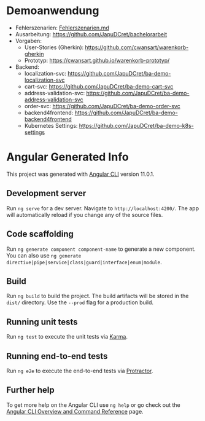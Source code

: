 # Demoanwendung

- Fehlerszenarien: [Fehlerszenarien.md](Fehlerszenarien.md)
- Ausarbeitung: https://github.com/JapuDCret/bachelorarbeit
- Vorgaben:
  - User-Stories (Gherkin): https://github.com/cwansart/warenkorb-gherkin
  - Prototyp: https://cwansart.github.io/warenkorb-prototyp/
- Backend:
  - localization-svc: https://github.com/JapuDCret/ba-demo-localization-svc
  - cart-svc: https://github.com/JapuDCret/ba-demo-cart-svc
  - address-validation-svc: https://github.com/JapuDCret/ba-demo-address-validation-svc
  - order-svc: https://github.com/JapuDCret/ba-demo-order-svc
  - backend4frontend: https://github.com/JapuDCret/ba-demo-backend4frontend
  - Kubernetes Settings: https://github.com/JapuDCret/ba-demo-k8s-settings

# Angular Generated Info

This project was generated with [Angular CLI](https://github.com/angular/angular-cli) version 11.0.1.

## Development server

Run `ng serve` for a dev server. Navigate to `http://localhost:4200/`. The app will automatically reload if you change any of the source files.

## Code scaffolding

Run `ng generate component component-name` to generate a new component. You can also use `ng generate directive|pipe|service|class|guard|interface|enum|module`.

## Build

Run `ng build` to build the project. The build artifacts will be stored in the `dist/` directory. Use the `--prod` flag for a production build.

## Running unit tests

Run `ng test` to execute the unit tests via [Karma](https://karma-runner.github.io).

## Running end-to-end tests

Run `ng e2e` to execute the end-to-end tests via [Protractor](http://www.protractortest.org/).

## Further help

To get more help on the Angular CLI use `ng help` or go check out the [Angular CLI Overview and Command Reference](https://angular.io/cli) page.
